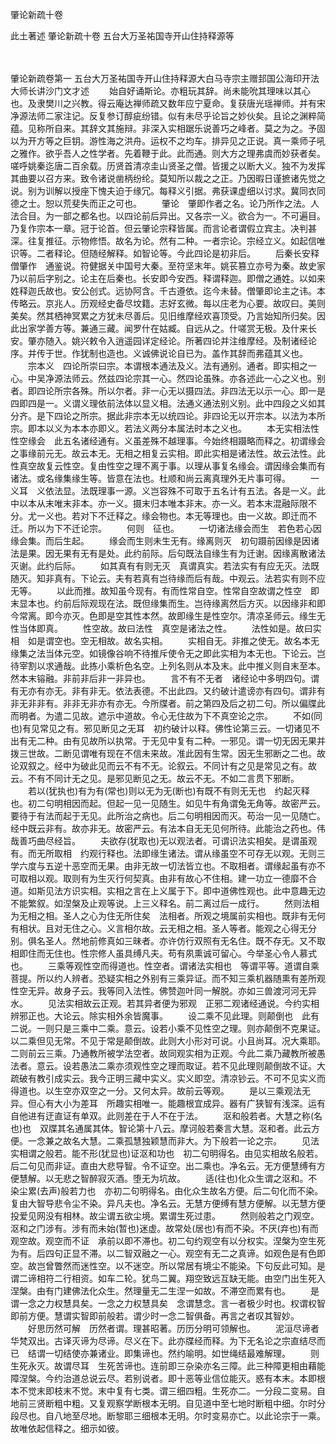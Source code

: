 <!-- { "loadSidebar": true } -->
肇论新疏十卷


此土著述
肇论新疏十卷
五台大万圣祐国寺开山住持释源等


　　

肇论新疏卷第一
五台大万圣祐国寺开山住持释源大白马寺宗主赠邽国公海印开法大师长讲沙门文才述
　　始自好诵斯论。亦粗玩其辞。尚未能吮其理味以其心也。及隶樊川之兴教。得云庵达禅师疏又数年应宁夏命。复获唐光瑶禅师。并有宋净源法师二家注记。反复参订醇疵纷错。似有未尽乎论旨之妙伙矣。且论之渊粹简蕴。见称所自来。其辞文其施辩。非深入实相踞乐说善巧之峰者。莫之为之。予固以为开方等之巨钥。游性海之洪舟。运权不之均车。排异见之正说。真一乘师子吼之雅作。欲乎吾人之性学者。先着鞭于此。此而通。则大方之理弗虞而妙获者矣。嗟呼姚秦迄唐二百余载。历贤首清凉圭山贤圣之僧。皆援之以断大义。独不为发挥其曲要以召方来。致令诸说凿柄纷纶。莫知所以裁之之正。乃因暇日谨摭诸先觉之说。别为训解以授座下愧夫迫于缘冗。每释义引据。弗获课虚细以讨求。冀同衣同德之士。恕以荒斐失而正之可也。
　　肇论　肇即作者之名。论乃所作之法。人法合目。为一部之都名也。以四论前后异出。又各宗一义。欲合为一。不可遍目。乃复作宗本一章。冠于论首。但云肇论宗释皆属。而言论者谓假立宾主。决判甚深。往复推征。示物修悟。故名为论。然有二种。一者宗论。宗经立义。如起信唯识等。二者释论。但随经解释。如智论等。今此四论是初非后。
　　后秦长安释僧肇作　通鉴说。符健据关中国号大秦。至符坚末年。姚苌篡立亦号为秦。故史家乃以前后字别之。论主在后秦也。长安即今安西。释谓释迦。即僧之通姓。以如来姓释迦氏故也。安公创式。远协阿含。千古遵依。迄今未替。僧肇即论主之讳。本传略云。京兆人。历观经史备尽坟籍。志好玄微。每以庄老为心要。故叹曰。美则美矣。然其栖神冥累之方犹未尽善后。见旧维摩经欢喜顶受。乃言始知所归矣。因此出家学善方等。兼通三藏。闻罗什在姑臧。自远从之。什嗟赏无极。及什来长安。肇亦随入。姚兴敕令入逍遥园详定经论。所著四论并注维摩经。及制诸经论序。并传于世。作犹制也造也。义诚佛说论自已为。盖作其辞而弗蕴其义也。
　　宗本义　四论所崇曰宗。本谓根本通法及义。法有通别。通者。即实相之一心。中吴净源法师云。然兹四论宗其一心。然四论虽殊。亦各述此一心之义也。别者。即四论所宗各殊。所以尔者。非一心无以摄四法。非四法无以示一心。即一是四即四是一。义谓义理依前法体以显义相。法通义通法别义别。此中四段之义如其分齐。是下四论之所宗。据此非宗本无以统四论。非四论无以开宗本。以法为本所宗。即本以义为本本亦即义。若法义两分本属法时本之义也。
　　本无实相法性性空缘会　此五名诸经通有。义虽差殊不越理事。今始终相蹑略而释之。初谓缘会之事缘前元无。故云本无。无相之相复云实相。即此实相是诸法性。故云法性。此性真空故复云性空。复由性空之理不离于事。以理从事复名缘会。谓因缘会集而有诸法。或名缘集缘生等。皆意在法也。杜顺和尚云离真理外无片事可得。
　　一义耳　义依法显。法既理事一源。义岂容殊不可取于五名计有五法。各是一义。此中以本从末唯末非本。亦一义。摄末归本唯本非末。亦一义。若本末混融际限不分。尤一义也。若对下不迁释之。缘会物也。本无等理也。由一义故。即迁而不迁。所以为下不迁论宗。
　　何则　征也。
　　一切诸法缘会而生　若色若心因缘会集。而后生起。
　　缘会而生则未生无有。缘离则灭　初句蹑前因缘是因诸法是果。因无果有无有是处。此约前际。后句既法自缘生有为迁谢。因缘离散诸法灭谢。此约后际。
　　如其真有有则无灭　真谓真实。若法实有有应无灭。法既随灭。知非真有。下论云。夫有若真有岂待缘而后有哉。中观云。法若实有则不应无等。
　　以此而推。故知虽今现有。有而性常自空。性常自空故谓之性空　即末显本也。约前后际观现在法。既但缘集而生。岂待缘离然后方灭。以因缘非和即今常离。即今亦灭。色即是空其性本然。故即缘生是性空尔。清凉圣师云。缘生无性当体即真。
　　性空故。故曰法性　真空是诸法之性。
　　法性如是。故曰实相　如是谓空也。空无相故。故名实相。
　　实相自无。非推之使无。故名本无　缘集之法当体元空。如镜像谷响不待推斥使令无之即此实相为本无也。下论云。岂待宰割以求通哉。此拣小乘析色名空。上列名则从本及末。此中推义则自末至本。然本末镕融。非前非后非一非异也。
　　言不有不无者　诸经论中多明四句。谓有无亦有亦无。非有非无。依法表德。不出此四。又约破计遣谤亦有四句。谓非有非无非非有。非非无非亦有亦无。今所牒者。前之第四及后之初二句。所以偏牒此而明者。为遣二见故。遮示中道故。令心无住故为下不真空论之宗。
　　不如(同也)有见常见之有。邪见断见之无耳　初约破计以释。佛性论第三云。一切诸见不出有无二种。由有见故所以执常。于无见中复有二种。一邪见。谓一切无因无果并拨三世故。二断见谓唯有现在不信未来故。准此因有生常。因无生邪断之二也。故论双叙之。经中为破此见而云不有不无。论叙云。不同计有之见是常见之有。故云。不有不同计无之见。是邪见断见之无。故云不无。不如二言贯下邪断。
　　若以(犹执也)有为有(常也)则以无为无(断也)有既不有则无无也　约起灭释也。初二句明相因而起。但起一见一见随生。如见牛有角谓兔无角等。故密严云。要待于有法而起于无见。此所治之病也。后二句明相因而灭。苟治一见一见随亡。经中既云非有。故亦非无。故密严云。有法本自无无见何所待。此能治之药也。伟哉善巧曲尽经旨。
　　夫欲存(犹取也)无以观法者。可谓识法实相矣。是谓虽观有。而无所取相　约观行释也。法即缘生诸法。谓从缘虽空不可存无以观。无则三学六度与五逆十恶空而无果。由非无故一切法皆立也。不取相者。谓缘起虽有亦不可取相以观。取则有为生灭行何契真。由非有故心不住相。建一功立一德靡不合道。如斯见法方识实相。实相之言在上义属于下。即中道佛性观也。此中意趣无边不能繁叙。如涅槃及止观等说。上三义释名。前二离过后一成行。
　　然则法相为无相之相。圣人之心为住无所住矣　法相者。所观之境属前实相也。既非有无何有相状。且对无住之心。义言相尔故。云无相之相。圣人等者。能观之心得无分别。俱名圣人。然地前修真如三昧者。亦许仿行双照有无名住。既不存无。又不取相即住而无住也。性宗修人虽具缚凡夫。苟有夙熏诚可留心。今举圣心令人慕式也。
　　三乘等观性空而得道也。性空者。谓诸法实相也　等谓平等。道谓自乘菩提。所以约人辨者。恐疑实相之外别有三乘异证。而不知三乘机器随熏有差所观性空无异。故身子云。我等同入法性。佛赞迦叶同一解脱。亦如三兽渡河河无异水。
　　见法实相故云正观。若其异者便为邪观　正邪二观诸经通说。今约实相辨邪正也。大论云。除实相外余皆魔事。
　　设二乘不见此理。则颠倒也　此有二说。一则只是三乘中二乘。意云。设若小乘不见性空之理。则亦颠倒不克果证。以二乘但见无常。不见于常是颠倒故。此则大小形对可说。小且尚耳。况大乘耶。二则前云三乘。乃通教所被学法空者。故同观实相为正观。今此二乘乃藏教所被愚法者。意云。设若愚法二乘亦须观性空之理而取证。若不见此理则颠倒故不证。大疏破有教引成实云。我今正明三藏中实义。实义即空。清凉钞云。不可不见实义而得道也。以生空亦双空之一分。又何太异。故前云等观。
　　是以三乘观法无异。但心有大小为差耳　所趣实相唯一。能趣根宜成异。器有广狭智有浅深。运有自他进有迂直证有单双。此则差在于人不在于法。
　　沤和般若者。大慧之称(名也)也　双牒其名通属其体。智论第十八云。摩诃般若秦言大慧。沤和者。此云方便。一念兼之故名大慧。二乘孤慧独颖慧而非大。为下般若一论之宗。
　　见法实相谓之般若。能不形(犹显也)证沤和功也　初二句明得名。由见实相故名般若。后二句见而非证。直由大悲导智。令不证空。出二乘也。净名云。无方便慧缚有方便慧解。以无悲之智醉寂灭酒。堕无为坑故。
　　适(往也)化众生谓之沤和。不染尘累(去声)般若力也　亦初二句明得名。由化众生故名方便。后二句化而不染。复由大智导悲令尘不染。异凡夫也。净名云。无慧方便缚有慧方便解。以无慧方便投爱见网没有相林。故尘谓五欲尘境。累谓生死过患。
　　然则般若之门观空。沤和之门涉有。涉有而未始(暂也)迷虚。故常处(居也)有而不染。不厌(弃也)有而观空故。观空而不证　承前以即不滞也。初二句约观空有以分权实。涅槃为空生死为有。后四句正显不滞。以二智双融之一心。观空有无二之真谛。如观色是有色即空。故岂曾瞥然而迷性空。以不迷空。所以常居有境尘不能染。下句反此可知。是谓二谛相符二行相资。如车二轮。犹鸟二翼。翔空致远互缺无能。由空门出生死入涅槃。由有门建佛法化众生。然理量无二生涅一如故。不滞空而累有也。
　　是谓一念之力权慧具矣。一念之力权慧具矣　念谓慧念。言一者极少时也。权谓权智即前方便。慧谓实智即前般若。谓少时一念二智俱备。再言之者叹其智妙。
　　好思历然可解　历然者谓。理甚昭著。历历分明可领解也。
　　泥洹尽谛者　华梵双出。古译灭谛为尽谛。尽义在下。此亦牒经而释。为下无名论之宗直结尽而已　结谓一切结使亦兼诸业。即集谛也。然约喻明。如世绳结最难解理。
　　则生死永灭。故谓尽耳　生死苦谛也。连前即三杂染亦名三障。此三种障更相由藉能障涅槃。今约治道总说云尽。若别说者。即十恶等业信位能灭。惑有本末。本即根本不觉末即枝末不觉。末中复有七类。谓三细四粗。生死亦二。一分段二变易。自地前三贤断粗中粗。又复观察学断根本无明。自见道中至七地时断粗中细。尔时分段尽也。自八地至尽地。断黎耶三细根本无明。尔时变易亦亡。以此论宗于一乘。故唯依起信释之。细示如彼。

